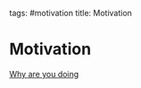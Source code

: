 tags: #motivation
title: Motivation

Motivation
==========

[Why are you doing]

  [Why are you doing]: https://sive.rs/why
